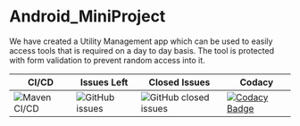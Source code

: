 # Android_MiniProject




We have created a Utility Management app which can be used to easily access tools that is required on a day to day basis. The tool is protected with form validation to prevent random access into it. 



|CI/CD|Issues Left|Closed Issues|Codacy|
|-----|------|------|------|
|![Maven CI/CD](https://github.com/99002527/Android_MiniProject/workflows/Maven%20CI/CD/badge.svg)|![GitHub issues](https://img.shields.io/github/issues/99002527/Android_MiniProject)|![GitHub closed issues](https://img.shields.io/github/issues-closed-raw/99002527/Android_MiniProject)|[![Codacy Badge](https://api.codacy.com/project/badge/Grade/f7ce5ebad1834cd8bb88e03e2ba0b010)](https://app.codacy.com/gh/99002527/Android_MiniProject?utm_source=github.com&utm_medium=referral&utm_content=99002527/Android_MiniProject&utm_campaign=Badge_Grade)|

